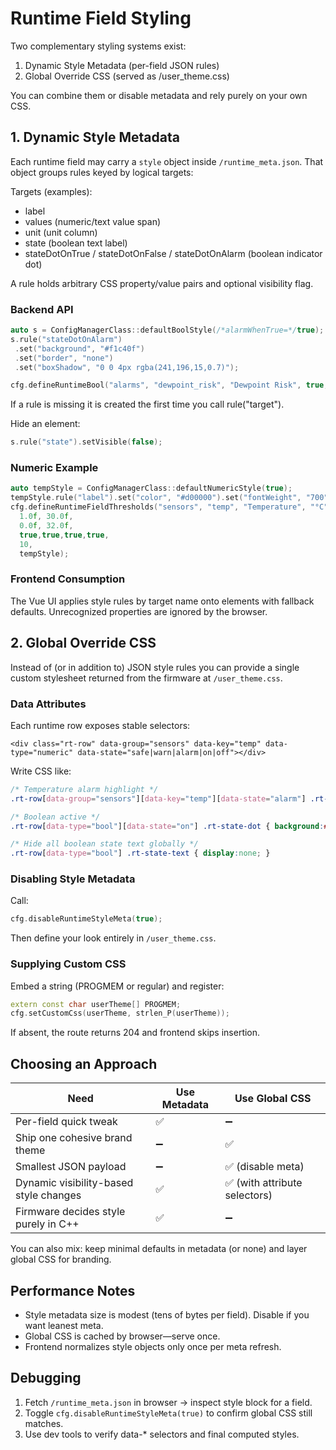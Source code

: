 # Runtime Field Styling

Two complementary styling systems exist:

1. Dynamic Style Metadata (per-field JSON rules)
2. Global Override CSS (served as /user_theme.css)

You can combine them or disable metadata and rely purely on your own CSS.

## 1. Dynamic Style Metadata

Each runtime field may carry a `style` object inside `/runtime_meta.json`. That object groups rules keyed by logical targets:

Targets (examples):
- label
- values (numeric/text value span)
- unit (unit column)
- state (boolean text label)
- stateDotOnTrue / stateDotOnFalse / stateDotOnAlarm (boolean indicator dot)

A rule holds arbitrary CSS property/value pairs and optional visibility flag.

### Backend API

```cpp
auto s = ConfigManagerClass::defaultBoolStyle(/*alarmWhenTrue=*/true);
s.rule("stateDotOnAlarm")
 .set("background", "#f1c40f")
 .set("border", "none")
 .set("boxShadow", "0 0 4px rgba(241,196,15,0.7)");

cfg.defineRuntimeBool("alarms", "dewpoint_risk", "Dewpoint Risk", true, 100, s);
```

If a rule is missing it is created the first time you call rule("target").

Hide an element:
```cpp
s.rule("state").setVisible(false);
```

### Numeric Example

```cpp
auto tempStyle = ConfigManagerClass::defaultNumericStyle(true);
tempStyle.rule("label").set("color", "#d00000").set("fontWeight", "700");
cfg.defineRuntimeFieldThresholds("sensors", "temp", "Temperature", "°C", 1,
  1.0f, 30.0f,
  0.0f, 32.0f,
  true,true,true,true,
  10,
  tempStyle);
```

### Frontend Consumption

The Vue UI applies style rules by target name onto elements with fallback defaults. Unrecognized properties are ignored by the browser.

## 2. Global Override CSS

Instead of (or in addition to) JSON style rules you can provide a single custom stylesheet returned from the firmware at `/user_theme.css`.

### Data Attributes

Each runtime row exposes stable selectors:

```
<div class="rt-row" data-group="sensors" data-key="temp" data-type="numeric" data-state="safe|warn|alarm|on|off"></div>
```

Write CSS like:

```css
/* Temperature alarm highlight */
.rt-row[data-group="sensors"][data-key="temp"][data-state="alarm"] .rt-value { color:#ff2222; font-weight:700; }

/* Boolean active */
.rt-row[data-type="bool"][data-state="on"] .rt-state-dot { background:#12c912; }

/* Hide all boolean state text globally */
.rt-row[data-type="bool"] .rt-state-text { display:none; }
```

### Disabling Style Metadata

Call:
```cpp
cfg.disableRuntimeStyleMeta(true);
```
Then define your look entirely in `/user_theme.css`.

### Supplying Custom CSS

Embed a string (PROGMEM or regular) and register:

```cpp
extern const char userTheme[] PROGMEM;
cfg.setCustomCss(userTheme, strlen_P(userTheme));
```

If absent, the route returns 204 and frontend skips insertion.

## Choosing an Approach

| Need | Use Metadata | Use Global CSS |
|------|--------------|----------------|
| Per-field quick tweak | ✅ | ➖ |
| Ship one cohesive brand theme | ➖ | ✅ |
| Smallest JSON payload | ➖ | ✅ (disable meta) |
| Dynamic visibility-based style changes | ✅ | ✅ (with attribute selectors) |
| Firmware decides style purely in C++ | ✅ | ➖ |

You can also mix: keep minimal defaults in metadata (or none) and layer global CSS for branding.

## Performance Notes

- Style metadata size is modest (tens of bytes per field). Disable if you want leanest meta.
- Global CSS is cached by browser—serve once.
- Frontend normalizes style objects only once per meta refresh.

## Debugging

1. Fetch `/runtime_meta.json` in browser → inspect style block for a field.
2. Toggle `cfg.disableRuntimeStyleMeta(true)` to confirm global CSS still matches.
3. Use dev tools to verify data-* selectors and final computed styles.

